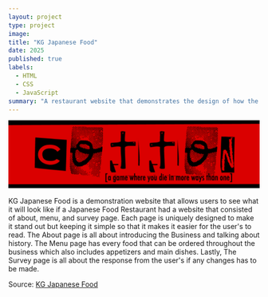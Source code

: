 ```yaml
---
layout: project
type: project
image: 
title: "KG Japanese Food"
date: 2025
published: true
labels:
  - HTML
  - CSS
  - JavaScript
summary: "A restaurant website that demonstrates the design of how the business would look including the menu's and the survey page."
---
```


<img class="img-fluid" src="../img/cotton/cotton-header.png">

KG Japanese Food is a demonstration website that allows users to see what it will look like if a Japanese Food Restaurant had a website that consisted of about, menu, and survey page. 
Each page is uniquely designed to make it stand out but keeping it simple so that it makes it easier for the user's to read. The About page is all about introducing the Business and talking about history. 
The Menu page has every food that can be ordered throughout the business which also includes appetizers and main dishes. Lastly, The Survey page is all about the response from the user's if any changes has to be made. 

Source: <a href="https://github.com/kgutte2539/CSC272-Project.git">KG Japanese Food</a>
